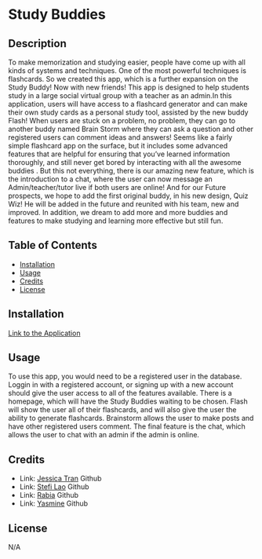 # Study Buddies

## Description
To make memorization and studying easier, people have come up with all kinds of systems and techniques. One of the most powerful techniques is flashcards. So we created this app, which is a further expansion on the Study Buddy! Now with new friends! This app is designed to help students study in a large social virtual group with a teacher as an admin.In this application, users will have access to a flashcard generator and can make their own study cards as a personal study tool, assisted by the new buddy Flash! When users are stuck on a problem, no problem, they can go to another buddy named Brain Storm where they can ask a question and other registered users can comment ideas and answers! Seems like a fairly simple flashcard app on the surface, but it includes some advanced features that are helpful for  ensuring that you’ve learned information thoroughly, and still never get bored by interacting with all the awesome buddies . But this not everything, there is our amazing new feature, which is the introduction to a chat, where the user can now message an Admin/teacher/tutor live if both users are online! And for our Future prospects, we hope to add the first original buddy, in his new design, Quiz Wiz! He will be added in the future and reunited with his team, new and improved.
In addition, we dream to add more and more buddies and features to make studying and learning more effective but still fun. 


## Table of Contents

- [Installation](#installation)
- [Usage](#usage)
- [Credits](#credits)
- [License](#license)

## Installation

[Link to the Application](https://study-buddies.herokuapp.com/)

## Usage
To use this app, you would need to be a registered user in the database. Loggin in with a registered account, or signing up with a new account should give the user access to all of the features available. There is a homepage, which will have the Study Buddies waiting to be chosen. Flash will show the user all of their flashcards, and will also give the user the ability to generate flashcards. Brainstorm allows the user to make posts and have other registered users comment. The final feature is the chat, which allows the user to chat with an admin if the admin is online.


## Credits
- Link: [Jessica Tran](https://github.com/jessikea) Github 
- Link: [Stefi Lao](https://github.com/ssnakeoil) Github 
- Link: [Rabia](https://github.com/rabia-desing) Github 
- Link: [Yasmine](https://github.com/yasmineashoush5) Github 

## License

N/A
